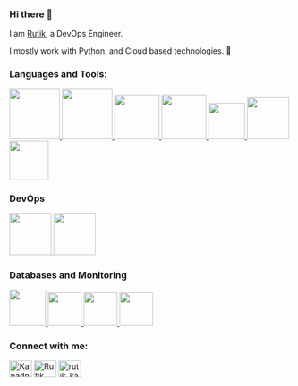 ### Hi there 👋

I am [Rutik](https://www.linkedin.com/in/rutik-kapadnis-b75800190/), a DevOps Engineer.

I mostly work with Python, and Cloud based technologies. 🚀




<p float="left">
 <h3 align="left">Languages and Tools:</h3>
 
  <a href="https://www.jenkins.io/" target="_blank" >
    <img src="https://www.zend.com/sites/default/files/image/2019-09/logo-jenkins.jpg"  height="90" />
  </a>

 <a href="https://python.org/" target="_blank" >
    <img src="https://media1.giphy.com/media/KAq5w47R9rmTuvWOWa/giphy.gif"  height="90" />
  </a>
  <a href="https://www.docker.com/" target="_blank" >
    <img src="https://raw.githubusercontent.com/itsksaurabh/itsksaurabh/master/assets/docker.gif"  height="80" /> 
  </a>
  
  <a href="https://www.djangoproject.com/" target="_blank" >
    <img src="https://www.edgica.com/wp-content/files/django-logo-big.jpg"  height="80" /> 
  </a>
  
  <a href="https://docs.gitlab.com/ee/ci/" target="_blank" >
    <img src="https://raw.githubusercontent.com/itsksaurabh/itsksaurabh/master/assets/cicd.gif"  height="65" />
  </a>
  <a href="https://grpc.io/" target="_blank" >
    <img src="https://raw.githubusercontent.com/itsksaurabh/itsksaurabh/master/assets/grpc.gif"  height="75" />
  </a>
  <a href="https://www.w3.org/wiki/The_web_standards_model_-_HTML_CSS_and_JavaScript" target="_blank" >
    <img src="https://raw.githubusercontent.com/itsksaurabh/itsksaurabh/master/assets/html-css-js.png" height="70" />
  </a>
 </p>
  
### DevOps
  
 <p float="left">
  <a href="https://m.do.co/c/3bc2250b7076" target="_blank" >
    <img src="https://raw.githubusercontent.com/itsksaurabh/itsksaurabh/master/assets/do.gif"  height="75" />
  </a> 
  <a href="https://aws.amazon.com/" target="_blank" >
    <img src="https://raw.githubusercontent.com/itsksaurabh/itsksaurabh/master/assets/aws.gif"  height="75" />
  </a>
 </p>
  
### Databases and Monitoring
  
  <a href="https://prometheus.io/" target="_blank" >
    <img src="https://raw.githubusercontent.com/itsksaurabh/itsksaurabh/master/assets/prometheus.gif" height="65" />
  </a>
  <a href="https://www.influxdata.com/" target="_blank" >
    <img src="https://raw.githubusercontent.com/itsksaurabh/itsksaurabh/master/assets/influxdata.gif" height="60" />
  </a>
    <a href="https://www.postgresql.org" target="_blank" >
    <img src="https://www.postgresql.org/media/img/about/press/elephant.png" height="60" />
  </a>
  </a>
    <a href="https://www.mongodb.com/" target="_blank" >
    <img src="https://www.logolynx.com/images/logolynx/cf/cf72126a3551b816d617a06ffb01388b.png" height="60" />
  </a>
  
</p>


<h3 align="left">Connect with me:</h3>
<p align="left">
<a href="https://twitter.com/KapadnisRutik" target="blank"><img align="center" src="https://raw.githubusercontent.com/rahuldkjain/github-profile-readme-generator/master/src/images/icons/Social/twitter.svg" alt="KapadnisRutik" height="30" width="40" /></a>          <a href="https://www.linkedin.com/in/rutik-kapadnis-b75800190/" target="blank"><img align="center" src="https://raw.githubusercontent.com/rahuldkjain/github-profile-readme-generator/master/src/images/icons/Social/linked-in-alt.svg" alt="Rutik Kapadnis" height="30" width="40" /></a>          <a href="https://www.instagram.com/rutik_kapadnis_12/" target="blank"><img align="center" src="https://raw.githubusercontent.com/rahuldkjain/github-profile-readme-generator/master/src/images/icons/Social/instagram.svg" alt="rutik_kapadnis_12" height="30" width="40" /></a>
</p>
